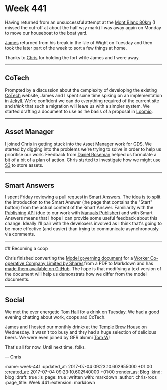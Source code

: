 Week 441
========

Having returned from an unsuccessful attempt at the [Mont Blanc 80km][mont-blanc-marathon] (I missed the cut-off at about the half way mark) I was away again on Monday to move our houseboat to the boat yard.

[James][james-mead] returned from his break in the Isle of Wight on Tuesday and then took the later part of the week to sort a few things at home.

Thanks to [Chris][chris-lowis] for holding the fort while James and I were away.

---

## CoTech

Prompted by a discussion about the complexity of developing the existing [CoTech][cotech-website] website, James and I spent some time spiking on an implementation in [Jekyll][jekyll]. We're confident we can do everything required of the current site and _think_ that such a migration will leave us with a simpler system. We started drafting a document to use as the basis of a proposal in [Loomio][loomio].

---

## Asset Manager

I joined Chris in getting stuck into the Asset Manager work for GDS. We started by digging into the problems we're trying to solve in order to help us prioritise our work. Feedback from [Daniel Roseman][daniel-roseman] helped us formulate a bit of a bit of a plan of action. Chris started to investigate how we might use [S3][aws-s3] to store assets.

---

## Smart Answers

I spent Friday reviewing a pull request in [Smart Answers][smart-answers]. The idea is to split the introduction to the Smart Answer (the page that contains the "Start" button) from the actual content of the Smart Answer. Familiarity with the [Publishing API][publishing-api] (due to our work with [Manuals Publisher][manuals-publisher]) and with Smart Answers means that I hope I can provide some useful feedback about this change. Ideally I'll pair with the developers involved as I think that's going to be more effective (and easier) than trying to communicate asynchronously via comments.

---

## Becoming a coop

Chris finished converting the [Model governing document][coops-uk-model-governing-document] for a [Worker Co-operative Company Limited by Shares][coops-uk-worker-coop] from a PDF to Markdown and has [made them available on GitHub][github-coop-model-docs]. The hope is that modifying a text version of the document will help us demonstrate how we differ from the model documents.

---

## Social

We met the ever energetic [Tom Hall][tom-hall] for a drink on Tuesday. We had a good evening chatting about work, coops and CoTech.

James and I hosted our monthly drinks at the [Temple Brew House][temple-brew-house] on Wednesday. It wasn't too busy and they had a huge selection of delicious beers. We were even joined by GFR alumni [Tom W][tom-ward]!

That's all for now. Until next time, folks.

-- Chris

[aws-s3]: https://aws.amazon.com/s3/
[chris-lowis]: /chris-lowis
[coops-uk-model-governing-document]: https://www.uk.coop/developing-co-ops/model-governing-documents
[coops-uk-worker-coop]: https://www.uk.coop/developing-co-ops/model-governing-documents/worker-co-operative-company-limited-shares
[cotech-website]: https://www.coops.tech/
[daniel-roseman]: https://twitter.com/danielroseman
[github-coop-model-docs]: https://github.com/freerange/coop-model-documents
[james-mead]: /james-mead
[jekyll]: https://jekyllrb.com/
[loomio]: https://www.loomio.org/
[manuals-publisher]: https://github.com/alphagov/manuals-publisher
[mont-blanc-marathon]: http://www.montblancmarathon.net/en/home
[publishing-api]: https://github.com/alphagov/publishing-api
[smart-answers]: https://github.com/alphagov/smart-answers
[temple-brew-house]: http://www.templebrewhouse.com/
[tom-hall]: http://www.thattommyhall.com/
[tom-ward]: https://twitter.com/tomafro

:name: week-441
:updated_at: 2017-07-04 09:23:10.602955000 +01:00
:created_at: 2017-07-04 09:23:10.602940000 +01:00
:render_as: Blog
:kind: blog
:draft: true
:is_page: true
:written_with: markdown
:author: chris-roos
:page_title: Week 441
:extension: markdown
